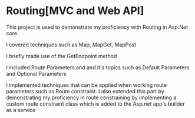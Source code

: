 # Routing[MVC and Web API]

This project is used to demonstrate my proficiency with Routing in Asp.Net core.

I covered techniques such as Map, MapGet, MapPost

I briefly made use of the GetEndpoint method

I included Route Parameters and and it's topics such as Default Parameters and Optional Parameters 

I implemented techniques that can be applied when working route parameters such as Route constraint. I also extended this part by demonstrating my proficiency in route constraining by implementing a custom route constraint class which is added to the Asp.net app's builder as a service

